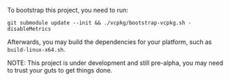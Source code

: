 To bootstrap this project, you need to run:

```
git submodule update --init && ./vcpkg/bootstrap-vcpkg.sh -disableMetrics
```

Afterwards, you may build the dependencies for your platform, such as `build-linux-x64.sh`.

NOTE: This project is under development and still pre-alpha, you may need to trust your guts to get things done.